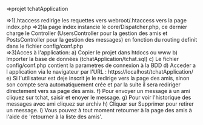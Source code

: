=>projet tchatApplication

=>1).htaccess redirige les requettes vers webroot/.htaccess vers la page index.php
=>2)la page index instancie le core/Dispatcher.php, ce dernier charge le Controller (UsersController pour la gestion des amis et PostsController pour la gestion des messages) en fonction du routing definit dans le fichier config/conf.php  
=>3)Acces à l'application: 
		a) Copier le projet dans htdocs ou www
		b) Importer la base de données (tchatApplication/tchat.sql)
		c) Le fichier config/conf.php contient la parametres de connexion à la BDD
		d) Acceder a l application via le navigateur par l'URL : https://localhost/tchatApplication/
		e) Si l'utilisateur est deje inscrit je le redirige vers la page des amis, sinon son compte sera automatiquement crée et par la suite il sera rediriger directement vers sa page des amis.
		f) Pour envoyer un message à un ami cliquez sur tchat, saisir et enoyer le message.
		g) Pour voir l'historique des messages avec ami cliquez sur archiv 
		h) Cliquer sur Supprimer pour retirer un message.
		i) Vous pouvez à tout moment retourner à la page des amis à l'aide de 'retourner à la liste des amis'.
